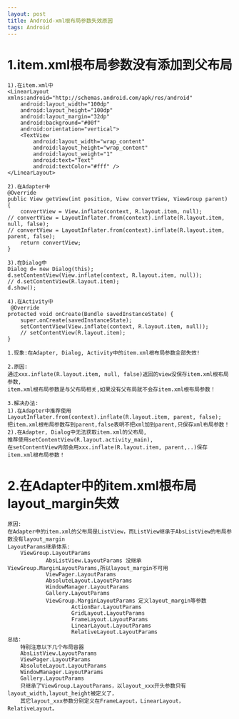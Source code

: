 ```yaml
---
layout: post
title: Android-xml根布局参数失效原因
tags: Android
---
```


# 1.item.xml根布局参数没有添加到父布局
	
	1).在item.xml中
	<LinearLayout xmlns:android="http://schemas.android.com/apk/res/android"
		android:layout_width="100dp"
		android:layout_height="100dp"
		android:layout_margin="32dp"
		android:background="#00f"
		android:orientation="vertical">
		<TextView
			android:layout_width="wrap_content"
			android:layout_height="wrap_content"
			android:layout_weight="1"
			android:text="Text"
			android:textColor="#fff" />
	</LinearLayout>
		
	2).在Adapter中
	@Override
	public View getView(int position, View convertView, ViewGroup parent) {
		convertView = View.inflate(context, R.layout.item, null);
	// convertView = LayoutInflater.from(context).inflate(R.layout.item, null, false);
	// convertView = LayoutInflater.from(context).inflate(R.layout.item, parent, false);
		return convertView;
	}
	
	3).在Dialog中
	Dialog d= new Dialog(this);	
	d.setContentView(View.inflate(context, R.layout.item, null));
	// d.setContentView(R.layout.item);
	d.show();
	
	4).在Activity中
	 @Override
    protected void onCreate(Bundle savedInstanceState) {
        super.onCreate(savedInstanceState);        
		setContentView(View.inflate(context, R.layout.item, null));
		// setContentView(R.layout.item);
    }
			
	1.现象:在Adapter, Dialog, Activity中的item.xml根布局参数全部失效!  
	
	2.原因:
	通过xxx.inflate(R.layout.item, null, false)返回的view没保存item.xml根布局参数,
	item.xml根布局参数是与父布局相关,如果没有父布局就不会存item.xml根布局参数！
	
	3.解决办法:
	1).在Adapter中推荐使用LayoutInflater.from(context).inflate(R.layout.item, parent, false);
	把item.xml根布局参数存到parent,false表明不把xml加到parent,只保存xml布局参数！
	2).在Adapter, Dialog中无法获取item.xml的父布局,
	推荐使用setContentView(R.layout.activity_main),
	在setContentView内部会用xxx.inflate(R.layout.item, parent,..)保存item.xml根布局参数！
	
# 2.在Adapter中的item.xml根布局layout_margin失效
	
	原因: 
	在Adapter中的item.xml的父布局是ListView，而ListView继承于AbsListView的布局参数没有layout_margin	
	LayoutParams继承体系:
		ViewGroup.LayoutParams
				AbsListView.LayoutParams 没继承ViewGroup.MarginLayoutParams,所以layout_margin不可用
				ViewPager.LayoutParams
				AbsoluteLayout.LayoutParams		
				WindowManager.LayoutParams
				Gallery.LayoutParams
				ViewGroup.MarginLayoutParams 定义layout_margin等参数
						ActionBar.LayoutParams
						GridLayout.LayoutParams
						FrameLayout.LayoutParams
						LinearLayout.LayoutParams		
						RelativeLayout.LayoutParams						
	总结:
		特别注意以下几个布局容器
		AbsListView.LayoutParams
		ViewPager.LayoutParams
		AbsoluteLayout.LayoutParams	
		WindowManager.LayoutParams
		Gallery.LayoutParams
		只继承了ViewGroup.LayoutParams，以layout_xxx开头参数只有layout_width,layout_height被定义了，
		其它layout_xxx参数分别定义在FrameLayout，LinearLayout，RelativeLayout。
